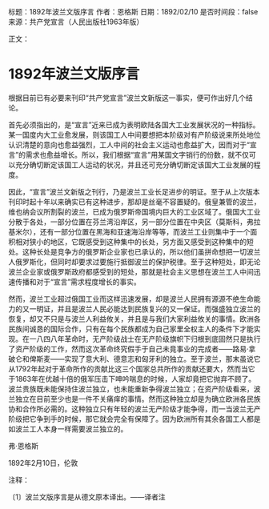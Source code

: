标题：1892年波兰文版序言
作者：恩格斯
日期：1892/02/10
是否时间段：false
来源：共产党宣言（人民出版社1963年版）

正文：

# 1892年波兰文版序言

根据目前已有必要来刊印“共产党宣言”波兰文新版这一事实，便可作出好几个结论。

首先必须指出的，是“宣言”近来已成为表明欧陆各国大工业发展状况的一种指标。某一国度内大工业愈发展，则该国工人中间要想把本阶级对有产阶级说来所处地位认识清楚的意向也愈益强烈，工人中间的社会主义运动也愈益扩大，因而对于“宣言”的需求也愈益增长。所以，我们根据“宣言”用某国文字销行的份数，就不仅可以充分确切断定该国工人运动的状况，并且还可充分确切断定该国大工业发展的程度。

因此，“宣言”波兰文新版之刊行，乃是波兰工业长足进步的明证。至于从上次版本刊印时起十年以来确实已有这种进步，那却是丝毫不容置疑的。俄皇兼管的波兰，维也纳会议所割裂的波兰，已成为俄罗斯帝国境内巨大的工业区域了。俄国大工业分散于各处，一部分位置在芬兰湾沿岸区，另一部分位置在中央区（莫斯科，弗拉基米尔），还有一部分位置在黑海和亚速海沿岸等等，而波兰工业则集中于一个面积相对狭小的地区，它既感受到这种集中的长处，另方面又感受到这种集中的短处。这种长处是竞争方的俄罗斯企业家也已承认的，所以他们虽拼命想把一切波兰人俄罗斯化，但同时却要求过要施行抵御波兰的保护税律。至于这种短处，即无论波兰企业家或俄罗斯政府都感受到的短处，那就是社会主义思想在波兰工人中间迅速传播和对于“宣言”需求程度增长的事实。

然而，波兰工业超过俄国工业而这样迅速发展，却是波兰人民拥有源源不绝生命能力的又一明证，并且是波兰人民必能达到民族复兴的又一保证。而强盛独立波兰的恢复，却又不只是与波兰人利益攸关，并且是与我们大家利益攸关的事情。欧洲各民族间诚恳的国际合作，只有在每个民族都成为自己家里全权主人的条件下才能实现。在一八四八年革命时，无产阶级战士在无产阶级旗帜下归根到底固然只是执行了资产阶级的工作，然而这次革命终究假手于自己未竟事业的完成者——路易·拿破仑和俾斯麦——实现了意大利、德意志和匈牙利的独立。至于波兰，那末虽说它从1792年起对于革命所作的贡献比这三个国家总共所作的贡献还要大，然而当它于1863年在优越十倍的俄军压击下呻吟喘息的时候，人家却竟把它抛弃不顾了。波兰贵族既未能保持住波兰独立，也未能重新争得波兰独立；在资产阶级看来，波兰独立在目前至少也是一件不关痛痒的事情。然而这种独立却是为确立欧洲各民族协和合作所必需的。这种独立只有年轻的波兰无产阶级才能争得，而一当波兰无产阶级把它争到手的时候，那它就会完全有保障了。因为欧洲所有其余各国工人都是如波兰工人本身一样需要波兰独立的。

弗·恩格斯

1892年2月10日，伦敦

注释：

〔1〕波兰文版序言是从德文原本译出。——译者注



